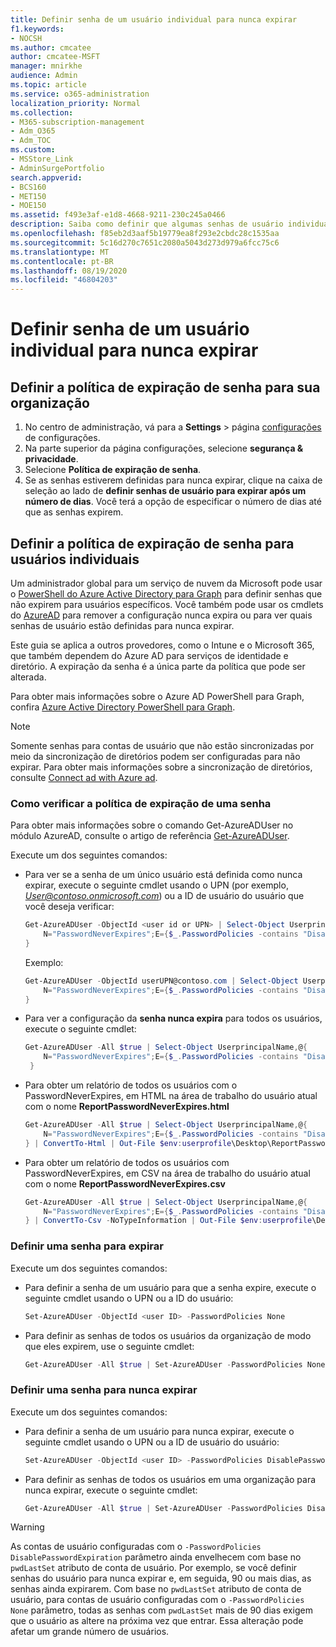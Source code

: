 ```yaml
---
title: Definir senha de um usuário individual para nunca expirar
f1.keywords:
- NOCSH
ms.author: cmcatee
author: cmcatee-MSFT
manager: mnirkhe
audience: Admin
ms.topic: article
ms.service: o365-administration
localization_priority: Normal
ms.collection:
- M365-subscription-management
- Adm_O365
- Adm_TOC
ms.custom:
- MSStore_Link
- AdminSurgePortfolio
search.appverid:
- BCS160
- MET150
- MOE150
ms.assetid: f493e3af-e1d8-4668-9211-230c245a0466
description: Saiba como definir que algumas senhas de usuário individuais nunca expirem, usando o Windows PowerShell.
ms.openlocfilehash: f85eb2d3aaf5b19779ea8f293e2cbdc28c1535aa
ms.sourcegitcommit: 5c16d270c7651c2080a5043d273d979a6fcc75c6
ms.translationtype: MT
ms.contentlocale: pt-BR
ms.lasthandoff: 08/19/2020
ms.locfileid: "46804203"
---
```

# <a name="set-an-individual-users-password-to-never-expire"></a>Definir senha de um usuário individual para nunca expirar

## <a name="set-the-password-expiration-policy-for-your-organization"></a>Definir a política de expiração de senha para sua organização

1. No centro de administração, vá para a **Settings** \> página <a href="https://go.microsoft.com/fwlink/p/?linkid=2072756" target="_blank">configurações</a> de configurações.
2. Na parte superior da página configurações, selecione **segurança & privacidade**.
3. Selecione **Política de expiração de senha**. 
4. Se as senhas estiverem definidas para nunca expirar, clique na caixa de seleção ao lado de **definir senhas de usuário para expirar após um número de dias**. Você terá a opção de especificar o número de dias até que as senhas expirem.

## <a name="set-the-password-expiration-policy-for-individual-users"></a>Definir a política de expiração de senha para usuários individuais

Um administrador global para um serviço de nuvem da Microsoft pode usar o [PowerShell do Azure Active Directory para Graph](https://docs.microsoft.com/powershell/azure/active-directory/install-adv2?view=azureadps-2.0) para definir senhas que não expirem para usuários específicos. Você também pode usar os cmdlets do [AzureAD](https://docs.microsoft.com/powershell/module/Azuread) para remover a configuração nunca expira ou para ver quais senhas de usuário estão definidas para nunca expirar.

Este guia se aplica a outros provedores, como o Intune e o Microsoft 365, que também dependem do Azure AD para serviços de identidade e diretório. A expiração da senha é a única parte da política que pode ser alterada.

Para obter mais informações sobre o Azure AD PowerShell para Graph, confira [Azure Active Directory PowerShell para Graph](https://docs.microsoft.com/powershell/azure/active-directory/install-adv2?view=azureadps-2.0).

> [!NOTE]
> Somente senhas para contas de usuário que não estão sincronizadas por meio da sincronização de diretórios podem ser configuradas para não expirar. Para obter mais informações sobre a sincronização de diretórios, consulte [Connect ad with Azure ad](https://docs.microsoft.com/azure/active-directory/connect/active-directory-aadconnect).

### <a name="how-to-check-the-expiration-policy-for-a-password"></a>Como verificar a política de expiração de uma senha

Para obter mais informações sobre o comando Get-AzureADUser no módulo AzureAD, consulte o artigo de referência [Get-AzureADUser](https://docs.microsoft.com/powershell/module/Azuread/Get-AzureADUser?view=azureadps-2.0).

Execute um dos seguintes comandos:

- Para ver se a senha de um único usuário está definida como nunca expirar, execute o seguinte cmdlet usando o UPN (por exemplo, *User@contoso.onmicrosoft.com*) ou a ID de usuário do usuário que você deseja verificar:

    ```powershell
    Get-AzureADUser -ObjectId <user id or UPN> | Select-Object UserprincipalName,@{
        N="PasswordNeverExpires";E={$_.PasswordPolicies -contains "DisablePasswordExpiration"}
    }
    ```

    Exemplo:

    ```powershell
    Get-AzureADUser -ObjectId userUPN@contoso.com | Select-Object UserprincipalName,@{
        N="PasswordNeverExpires";E={$_.PasswordPolicies -contains "DisablePasswordExpiration"}
    }
    ```  

- Para ver a configuração da **senha nunca expira** para todos os usuários, execute o seguinte cmdlet:

    ```powershell
    Get-AzureADUser -All $true | Select-Object UserprincipalName,@{
        N="PasswordNeverExpires";E={$_.PasswordPolicies -contains "DisablePasswordExpiration"}
     }
    ```

- Para obter um relatório de todos os usuários com o PasswordNeverExpires, em HTML na área de trabalho do usuário atual com o nome  **ReportPasswordNeverExpires.html**

    ```powershell
    Get-AzureADUser -All $true | Select-Object UserprincipalName,@{
        N="PasswordNeverExpires";E={$_.PasswordPolicies -contains "DisablePasswordExpiration"}
    } | ConvertTo-Html | Out-File $env:userprofile\Desktop\ReportPasswordNeverExpires.html
    ```  

- Para obter um relatório de todos os usuários com PasswordNeverExpires, em CSV na área de trabalho do usuário atual com o nome **ReportPasswordNeverExpires.csv**

    ```powershell
    Get-AzureADUser -All $true | Select-Object UserprincipalName,@{
        N="PasswordNeverExpires";E={$_.PasswordPolicies -contains "DisablePasswordExpiration"}
    } | ConvertTo-Csv -NoTypeInformation | Out-File $env:userprofile\Desktop\ReportPasswordNeverExpires.csv
    ```

### <a name="set-a-password-to-expire"></a>Definir uma senha para expirar

Execute um dos seguintes comandos:

- Para definir a senha de um usuário para que a senha expire, execute o seguinte cmdlet usando o UPN ou a ID do usuário:

    ```powershell
    Set-AzureADUser -ObjectId <user ID> -PasswordPolicies None
    ```

- Para definir as senhas de todos os usuários da organização de modo que eles expirem, use o seguinte cmdlet:

    ```powershell
    Get-AzureADUser -All $true | Set-AzureADUser -PasswordPolicies None
    ```

### <a name="set-a-password-to-never-expire"></a>Definir uma senha para nunca expirar

Execute um dos seguintes comandos:

- Para definir a senha de um usuário para nunca expirar, execute o seguinte cmdlet usando o UPN ou a ID de usuário do usuário:

    ```powershell
    Set-AzureADUser -ObjectId <user ID> -PasswordPolicies DisablePasswordExpiration
    ```

- Para definir as senhas de todos os usuários em uma organização para nunca expirar, execute o seguinte cmdlet:

    ```powershell
    Get-AzureADUser -All $true | Set-AzureADUser -PasswordPolicies DisablePasswordExpiration
    ```

> [!WARNING]
> As contas de usuário configuradas com o `-PasswordPolicies DisablePasswordExpiration` parâmetro ainda envelhecem com base no `pwdLastSet` atributo de conta de usuário. Por exemplo, se você definir senhas do usuário para nunca expirar e, em seguida, 90 ou mais dias, as senhas ainda expirarem. Com base no `pwdLastSet` atributo de conta de usuário, para contas de usuário configuradas com o `-PasswordPolicies None` parâmetro, todas as senhas com `pwdLastSet` mais de 90 dias exigem que o usuário as altere na próxima vez que entrar. Essa alteração pode afetar um grande número de usuários.
